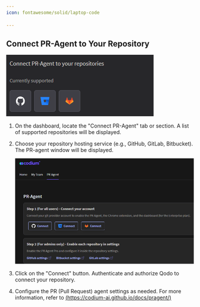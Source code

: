 ```yaml
---
icon: fontawesome/solid/laptop-code

---
```


## Connect PR-Agent to Your Repository

![CONNECT_pr_agent](../assets/CONNECT_pr_agent.png)

1.  On the dashboard, locate the "Connect PR-Agent" tab or section. A list of
    supported repositories will be displayed.

2.  Choose your repository hosting service (e.g., GitHub, GitLab, Bitbucket). The PR-agent window will be displayed.

    ![pr-agent_1](../assets/pr-agent_1.png)

3.  Click on the "Connect" button. Authenticate and authorize Qodo to connect
    your repository.

4.  Configure the PR (Pull Request) agent settings as needed. For more information, refer to  [(https://codium-ai.github.io/docs/pragent/)](https://codium-ai.github.io/docs/pragent/) 

